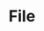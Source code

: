---
title: File
tags: ["file", "document", "paper", "note", "data", "record", "information"]
icon: file
svg: '<svg xmlns="http://www.w3.org/2000/svg" width="24" height="24" fill="none" viewBox="0 0 24 24" stroke-width="1.5" stroke-linecap="round" stroke-linejoin="round" stroke="currentColor"><path d="M9.728 3H7.5a2.25 2.25 0 0 0-2.25 2.25v13.5A2.25 2.25 0 0 0 7.5 21h9a2.25 2.25 0 0 0 2.25-2.25V12M9.728 3C10.971 3 12 4.007 12 5.25V7.5a2.25 2.25 0 0 0 2.25 2.25h2.25A2.25 2.25 0 0 1 18.75 12M9.728 3c3.69 0 9.022 5.36 9.022 9"/></svg>'
---